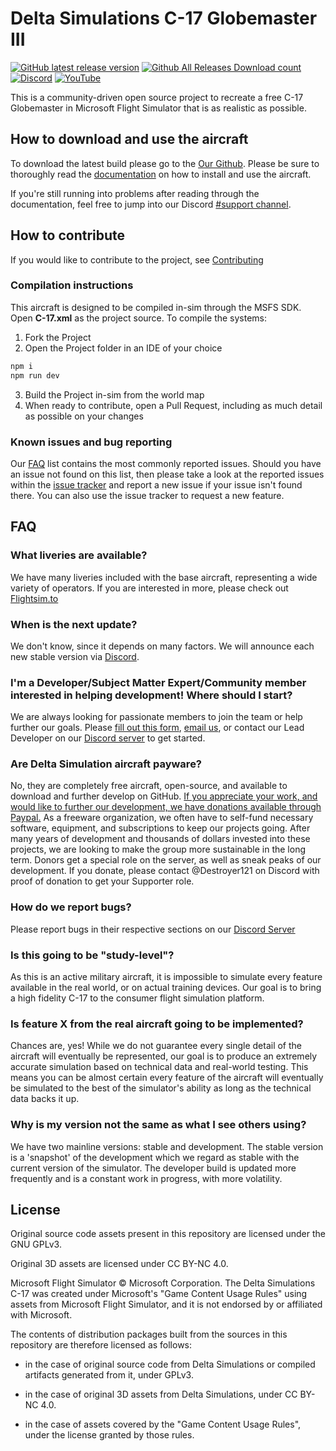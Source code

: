 
  

# Delta Simulations C-17 Globemaster III


[![GitHub latest release version](https://img.shields.io/github/v/release/Delta-Simulations/MSFS-C-17.svg?style=flat)](https://github.com/Delta-Simulations/MSFS-C-17/releases/latest)  [![Github All Releases Download count](https://img.shields.io/github/downloads/Delta-Simulations/MSFS-C-17/total.svg?style=flat)](https://github.com/Delta-Simulations/MSFS-C-17/releases/latest)   [![Discord](https://img.shields.io/discord/843936830369431572.svg?label=&logo=discord&logoColor=ffffff&color=7389D8&labelColor=6A7EC2)](https://discord.gg/T99hTme8PS)  [![YouTube](https://img.shields.io/badge/-DeltaSimulations-e84393?label=&logo=youtube&logoColor=ffffff&color=fcad03&labelColor=525252)](https://www.youtube.com/@DeltaSimulations)

This is a community-driven open source project to recreate a free C-17 Globemaster in Microsoft Flight Simulator that is as realistic as possible.    

## How to download and use the aircraft

  

To download the latest build please go to the [Our Github](https://github.com/Delta-Simulations/MSFS-C-17/releases/latest). Please be sure to thoroughly read the [documentation](https://discord.gg/ckPqnBvedj) on how to install and use the aircraft.

  

If you're still running into problems after reading through the documentation, feel free to jump into our Discord [#support channel](https://discord.gg/ckPqnBvedj).

  

## How to contribute

If you would like to contribute to the project, see [Contributing](#i'm-a-developer/subject-matter-expert/community-member-interested-in-helping-development!-where-should-I-start?)

### Compilation instructions
This aircraft is designed to be compiled in-sim through the MSFS SDK. Open **C-17.xml** as the project source. 
To compile the systems:
1. Fork the Project
2. Open the Project folder in an IDE of your choice
```js
npm i
npm run dev
```
3. Build the Project in-sim from the world map
4. When ready to contribute, open a Pull Request, including as much detail as possible on your changes
  

### Known issues and bug reporting


Our [FAQ](https://discord.gg/ckPqnBvedj) list contains the most commonly reported issues. Should you have an issue not found on this list, then please take a look at the reported issues within the [issue tracker](https://github.com/flybywiresim/aircraft/issues/) and report a new issue if your issue isn't found there. You can also use the issue tracker to request a new feature.

  

## FAQ

### What liveries are available?
We have many liveries included with the base aircraft, representing a wide variety of operators. If you are interested in more, please check out [Flightsim.to](https://flightsim.to/)

  

### When is the next update?

We don't know, since it depends on many factors. We will announce each new stable version via [Discord](https://discord.gg/T99hTme8PS).

  

### I'm a Developer/Subject Matter Expert/Community member interested in helping development! Where should I start?

We are always looking for passionate members to join the team or help further our goals. Please [fill out this form](https://forms.gle/pkCpLtgKz754ETbZA), [email us](mailto:inquiries@deltasimulations.ca), or contact our Lead Developer on our [Discord server](https://discord.gg/T99hTme8PS) to get started.

  

### Are Delta Simulation aircraft payware?

No, they are completely free aircraft, open-source, and available to download and further develop on GitHub. [If you appreciate your work, and would like to further our development, we have donations available through Paypal.](https://www.paypal.com/donate/?hosted_button_id=XAQGKR96M7ZH8) 
As a freeware organization, we often have to self-fund necessary software, equipment, and subscriptions to keep our projects going. After many years of development and thousands of dollars invested into these projects, we are looking to make the group more sustainable in the long term. Donors get a special role on the server, as well as sneak peaks of our development. If you donate, please contact @Destroyer121 on Discord with proof of donation to get your Supporter role.
  

### How do we report bugs?

Please report bugs in their respective sections on our [Discord Server](https://discord.gg/T99hTme8PS)
  

### Is this going to be "study-level"?

As this is an active military aircraft, it is impossible to simulate every feature available in the real world, or on actual training devices. Our goal is to bring a high fidelity C-17 to the consumer flight simulation platform.

### Is feature X from the real aircraft going to be implemented?

Chances are, yes! While we do not guarantee every single detail of the aircraft will eventually be represented, our goal is to produce an extremely accurate simulation based on technical data and real-world testing. This means you can be almost certain every feature of the aircraft will eventually be simulated to the best of the simulator's ability as long as the technical data backs it up.
  

### Why is my version not the same as what I see others using?

We have two mainline versions: stable and development. The stable version is a 'snapshot' of the development which we regard as stable with the current version of the simulator. The developer build is updated more frequently and is a constant work in progress, with more volatility.

 
  

## License

  

Original source code assets present in this repository are licensed under the GNU GPLv3.

Original 3D assets are licensed under CC BY-NC 4.0.

  

Microsoft Flight Simulator © Microsoft Corporation. The Delta Simulations C-17 was created under Microsoft's "Game Content Usage Rules" using assets from Microsoft Flight Simulator, and it is not endorsed by or affiliated with Microsoft.

  

The contents of distribution packages built from the sources in this repository are therefore licensed as follows:

  

- in the case of original source code from Delta Simulations or compiled artifacts generated from it, under GPLv3.

- in the case of original 3D assets from Delta Simulations, under CC BY-NC 4.0.

- in the case of assets covered by the "Game Content Usage Rules", under the license granted by those rules.

